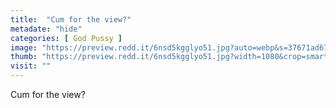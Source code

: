 ```yaml
---
title:  "Cum for the view?"
metadate: "hide"
categories: [ God Pussy ]
image: "https://preview.redd.it/6nsd5kgglyo51.jpg?auto=webp&s=37671ad67c6323f092f1e5a73941aa7acf25124f"
thumb: "https://preview.redd.it/6nsd5kgglyo51.jpg?width=1080&crop=smart&auto=webp&s=30ba1778dfcf6ff03becc3513796013737c1823b"
visit: ""
---
```

Cum for the view?
